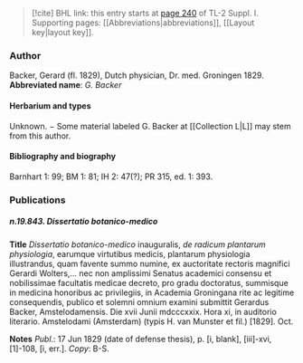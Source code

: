 > [!cite] BHL link: this entry starts at [page 240](https://www.biodiversitylibrary.org/page/33264967) of TL-2 Suppl. I.
> Supporting pages: [[Abbreviations|abbreviations]], [[Layout key|layout key]].

### Author

Backer, Gerard (fl. 1829), Dutch physician, Dr. med. Groningen 1829. 
**Abbreviated name**: *G. Backer*

#### Herbarium and types

Unknown. − Some material labeled G. Backer at [[Collection L|L]] may stem from this author.

#### Bibliography and biography

Barnhart 1: 99; BM 1: 81; IH 2: 47(?); PR 315, ed. 1: 393.

### Publications

##### n.19.843. Dissertatio botanico-medico

**Title**
*Dissertatio botanico-medico* inauguralis, *de radicum plantarum physiologia*, earumque virtutibus medicis, plantarum physiologia illustrandus, quam favente summo numine, ex auctoritate rectoris magnifici Gerardi Wolters,... nec non amplissimi Senatus academici consensu et nobilissimae facultatis medicae decreto, pro gradu doctoratus, summisque in medicina honoribus ac privilegiis, in Academia Groningana rite ac legitime consequendis, publico et solemni omnium examini submittit Gerardus Backer, Amstelodamensis. Die xvii Junii mdcccxxix. Hora xi, in auditorio literario. Amstelodami (Amsterdam) (typis H. van Munster et fil.) \[1829\]. Oct.

**Notes**
*Publ*.: 17 Jun 1829 (date of defense thesis), p. \[i, blank\], \[iii\]-xvi, \[1\]-108, \[i, err.\]. *Copy*: B-S.

